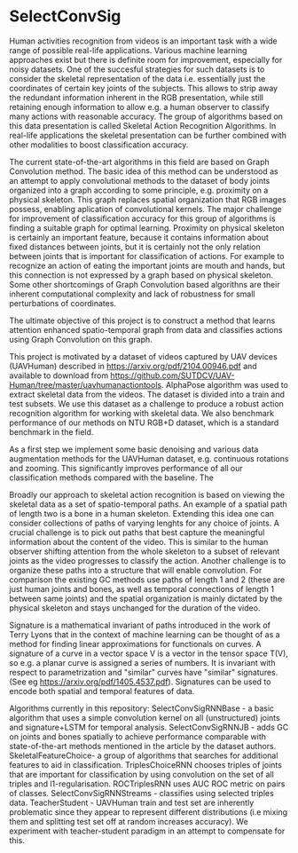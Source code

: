 # SelectConvSig
Human activities recognition from videos is an important task with a wide range of possible real-life applications. Various machine learning approaches exist but there is definite room for improvement, especially for noisy datasets. One of the succesful strategies for such datasets is to consider the skeletal representation of the data i.e. essentially just the coordinates of certain key joints of the subjects. This allows to strip away the redundant information inherent in the RGB presentation, while still retaining enough information to allow e.g. a human observer to classify many actions with reasonable accuracy. The group of algorithms based on this data presentation is called Skeletal Action Recognition Algorithms. In real-life applications the skeletal presentation can be further combined with other modalities to boost classification accuracy.

The current state-of-the-art algorithms in this field are based on Graph Convolution method. The basic idea of this method can be understood as an attempt to apply convolutional methods to the dataset of body joints organized into a graph according to some principle, e.g. proximity on a physical skeleton. This graph replaces spatial organization that RGB images possess, enabling aplication of convolutional kernels. The major challenge for improvement of classification accuracy for this group of algorithms is finding a suitable graph for optimal learning. Proximity on physical skeleton is certainly an important feature, because it contains information about fixed distances between joints, but it is certainly not the only relation between joints that is important for classification of actions. For example to recognize an action of eating the important joints are mouth and hands, but this connection is not expressed by a graph based on physical skeleton. Some other shortcomings of Graph Convolution based algorithns are their inherent computational complexity and lack of robustness for small perturbations of coordinates.

The ultimate objective of this project is to construct a method that learns attention enhanced spatio-temporal graph from data and classifies actions using Graph Convolution on this graph. 

This project is motivated by a dataset of videos captured by UAV devices (UAVHuman) described in https://arxiv.org/pdf/2104.00946.pdf and available to download from https://github.com/SUTDCV/UAV-Human/tree/master/uavhumanactiontools. AlphaPose algorithm was used to extract skeletal data from the videos. The dataset is divided into a train and test subsets. We use this dataset as a challenge to produce a robust action recognition algorithm for working with skeletal data. We also benchmark performance of our methods on NTU RGB+D dataset, which is a standard benchmark in the field. 

As a first step we implement some basic denoising and various data augmentation methods for the UAVHuman dataset, e.g. continuous rotations and zooming. This significantly improves performance of all our classification methods compared with the baseline. The 

Broadly our approach to skeletal action recognition is based on viewing the skeletal data as a set of spatio-temporal paths. An example of a spatial path of length two is a bone in a human skeleton. Extending this idea one can consider collections of paths of varying lenghts for any choice of joints. A crucial challenge is to pick out paths that best capture the meaningful information about the content of the video. This is similar to the human observer shifting attention from the whole skeleton to a subset of relevant joints as the video progresses to classify the action. Another challenge is to organize these paths into a structure that will enable convolution. For comparison the existing GC methods use paths of length 1 and 2 (these are just human joints and bones, as well as temporal connections of length 1 between same joints) and the spatial organization is mainly dictated by the physical skeleton and stays unchanged for the duration of the video. 

Signature is a mathematical invariant of paths introduced in the work of Terry Lyons that in the context of machine learning can be thought of as a method for finding linear approximations for functionals on curves. A signature of a curve in a vector space V is a vector in the tensor space T(V), so e.g. a planar curve is assigned a series of numbers. It is invariant with respect to parametrization and "similar" curves have "similar" signatures. (See eg https://arxiv.org/pdf/1405.4537.pdf). Signatures can be used to encode both spatial and temporal features of data.

Algorithms currently in this repository: 
SelectConvSigRNNBase - a basic algorithm that uses a simple convolution kernel on all (unstructured) joints and signature+LSTM for temporal analysis. 
SelectConvSigRNNJB  - adds GC on joints and bones spatially to achieve performance comparable with state-of-the-art methods mentioned in the article by the dataset authors.
SkeletalFeatureChoice- a group of algorithms that searches for additional features to aid in classification. TriplesChoiceRNN chooses triples of joints that are important for classification by using convolution on the set of all triples and l1-regularisation. ROCTriplesRNN uses AUC ROC metric on pairs of classes.
SelectConvSigRNNStreams - classifies using selected triples data.
TeacherStudent - UAVHuman train and test set are inherently problematic since they appear to represent different distributions (i.e mixing them and splitting test set off at random increases accuracy). We experiment with teacher-student paradigm in an attempt to compensate for this.

